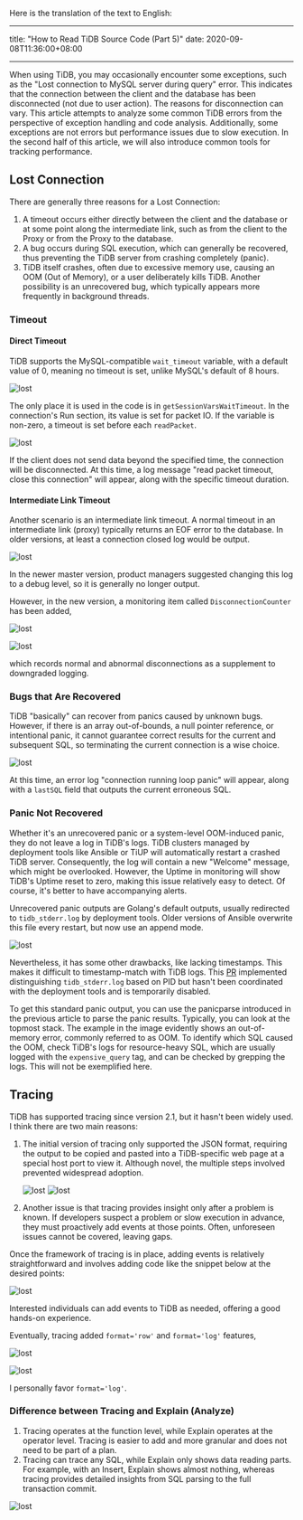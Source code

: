 Here is the translation of the text to English:

---

title: "How to Read TiDB Source Code (Part 5)"
date: 2020-09-08T11:36:00+08:00

---

When using TiDB, you may occasionally encounter some exceptions, such as the "Lost connection to MySQL server during query" error. This indicates that the connection between the client and the database has been disconnected (not due to user action). The reasons for disconnection can vary. This article attempts to analyze some common TiDB errors from the perspective of exception handling and code analysis. Additionally, some exceptions are not errors but performance issues due to slow execution. In the second half of this article, we will also introduce common tools for tracking performance.

## Lost Connection

There are generally three reasons for a Lost Connection:

1. A timeout occurs either directly between the client and the database or at some point along the intermediate link, such as from the client to the Proxy or from the Proxy to the database.
2. A bug occurs during SQL execution, which can generally be recovered, thus preventing the TiDB server from crashing completely (panic).
3. TiDB itself crashes, often due to excessive memory use, causing an OOM (Out of Memory), or a user deliberately kills TiDB. Another possibility is an unrecovered bug, which typically appears more frequently in background threads.

### Timeout

#### Direct Timeout

TiDB supports the MySQL-compatible `wait_timeout` variable, with a default value of 0, meaning no timeout is set, unlike MySQL's default of 8 hours.

![lost](/posts/images/20200908132926.png)

The only place it is used in the code is in `getSessionVarsWaitTimeout`. In the connection's Run section, its value is set for packet IO. If the variable is non-zero, a timeout is set before each `readPacket`.

![lost](/posts/images/20200908134545.png)

If the client does not send data beyond the specified time, the connection will be disconnected. At this time, a log message "read packet timeout, close this connection" will appear, along with the specific timeout duration.

#### Intermediate Link Timeout

Another scenario is an intermediate link timeout. A normal timeout in an intermediate link (proxy) typically returns an EOF error to the database. In older versions, at least a connection closed log would be output.

![lost](/posts/images/20200908141322.png)

In the newer master version, product managers suggested changing this log to a debug level, so it is generally no longer output.

However, in the new version, a monitoring item called `DisconnectionCounter` has been added,

![lost](/posts/images/20200908141537.png)

![lost](/posts/images/20200908142131.png)

which records normal and abnormal disconnections as a supplement to downgraded logging.

### Bugs that Are Recovered

TiDB "basically" can recover from panics caused by unknown bugs. However, if there is an array out-of-bounds, a null pointer reference, or intentional panic, it cannot guarantee correct results for the current and subsequent SQL, so terminating the current connection is a wise choice.

![lost](/posts/images/20200908143849.png)

At this time, an error log "connection running loop panic" will appear, along with a `lastSQL` field that outputs the current erroneous SQL.

### Panic Not Recovered

Whether it's an unrecovered panic or a system-level OOM-induced panic, they do not leave a log in TiDB's logs. TiDB clusters managed by deployment tools like Ansible or TiUP will automatically restart a crashed TiDB server. Consequently, the log will contain a new "Welcome" message, which might be overlooked. However, the Uptime in monitoring will show TiDB's Uptime reset to zero, making this issue relatively easy to detect. Of course, it's better to have accompanying alerts.

Unrecovered panic outputs are Golang's default outputs, usually redirected to `tidb_stderr.log` by deployment tools. Older versions of Ansible overwrite this file every restart, but now use an append mode.

![lost](/posts/images/15992142135768.png)

Nevertheless, it has some other drawbacks, like lacking timestamps. This makes it difficult to timestamp-match with TiDB logs. This [PR](https://github.com/pingcap/tidb/pull/18310) implemented distinguishing `tidb_stderr.log` based on PID but hasn't been coordinated with the deployment tools and is temporarily disabled.

To get this standard panic output, you can use the panicparse introduced in the previous article to parse the panic results. Typically, you can look at the topmost stack. The example in the image evidently shows an out-of-memory error, commonly referred to as OOM. To identify which SQL caused the OOM, check TiDB's logs for resource-heavy SQL, which are usually logged with the `expensive_query` tag, and can be checked by grepping the logs. This will not be exemplified here.

## Tracing

TiDB has supported tracing since version 2.1, but it hasn't been widely used. I think there are two main reasons:

1. The initial version of tracing only supported the JSON format, requiring the output to be copied and pasted into a TiDB-specific web page at a special host port to view it. Although novel, the multiple steps involved prevented widespread adoption.

    ![lost](/posts/images/20200908164836.png)
    ![lost](/posts/images/trace-view.png)

2. Another issue is that tracing provides insight only after a problem is known. If developers suspect a problem or slow execution in advance, they must proactively add events at those points. Often, unforeseen issues cannot be covered, leaving gaps.

Once the framework of tracing is in place, adding events is relatively straightforward and involves adding code like the snippet below at the desired points:

![lost](/posts/images/20200908165442.png)

Interested individuals can add events to TiDB as needed, offering a good hands-on experience.

Eventually, tracing added `format='row'` and `format='log'` features,

![lost](/posts/images/20200908165729.png)

![lost](/posts/images/20200908165805.png)

I personally favor `format='log'`.

### Difference between Tracing and Explain (Analyze)

1. Tracing operates at the function level, while Explain operates at the operator level. Tracing is easier to add and more granular and does not need to be part of a plan.
2. Tracing can trace any SQL, while Explain only shows data reading parts. For example, with an Insert, Explain shows almost nothing, whereas tracing provides detailed insights from SQL parsing to the full transaction commit.

![lost](/posts/images/20200908170040.png)